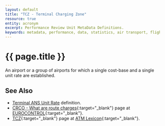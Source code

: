 ```yaml
---
layout: default
title: "TCZ - Terminal Charging Zone"
resource: true
entity: acronym
excerpt: Performance Review Unit MetaData Definitions.
keywords: metadata, performance, data, statistics, air transport, flights, europe, delay, safety
---
```

# {{ page.title }}

An airport or a group of airports for which a single cost-base
and a single unit rate are established.

## See Also

* [Terminal ANS Unit Rate][tur] definition.
* [CRCO - What are route charges][rcECTRL]{:target="_blank"} page at [EUROCONTROL][ectrl]{:target="_blank"}.
* [TCZ][tczLEXI]{:target="_blank"} page at [ATM Lexicon][lexi]{:target="_blank"}.

[tczLEXI]: <https://ext.eurocontrol.int/lexicon/index.php/Terminal_charging_zone> "TCZ - ATM Lexicon"
[rcECTRL]: <http://www.eurocontrol.int/articles/what-are-route-charges> "What are route charges - EUROCONTROL"
[lexi]: <https://ext.eurocontrol.int/lexicon/index.php/Main_Page> "ATM Lexicon"
[ectrl]: <https://www.eurocontrol.int/> "EUROCONTROL"
[tur]: <{{ "/references/definition/terminal-ans-unit-rate.html" | prepend: site.baseurl | prepend: site.url }}> "Terminal ANS Unit Rate definition"
